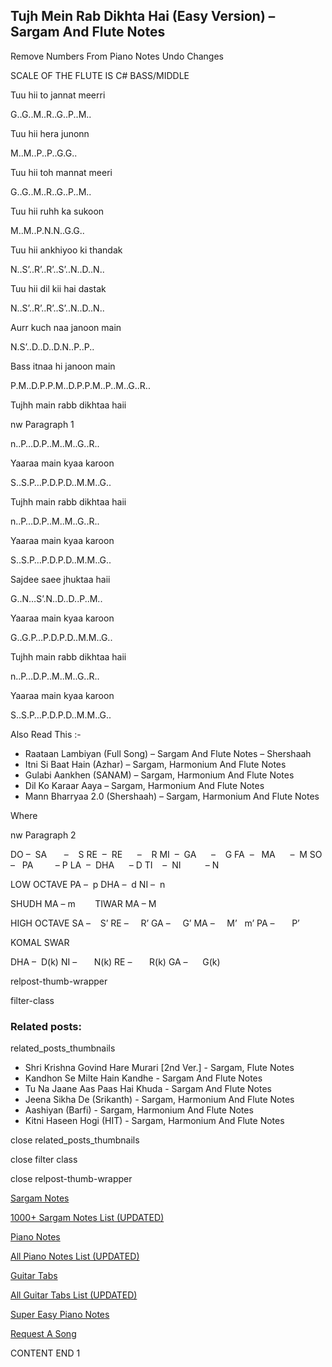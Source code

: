 
## Tujh Mein Rab Dikhta Hai (Easy Version) – Sargam And Flute Notes

Remove Numbers From Piano Notes
Undo Changes

SCALE OF THE FLUTE IS C# BASS/MIDDLE

Tuu hii to jannat meerri

G..G..M..R..G..P..M..

Tuu hii hera junonn

M..M..P..P..G.G..

Tuu hii toh mannat meeri

G..G..M..R..G..P..M..

Tuu hii ruhh ka sukoon

M..M..P.N.N..G.G..

Tuu hii ankhiyoo ki thandak

N..S’..R’..R’..S’..N..D..N..

Tuu hii dil kii hai dastak

N..S’..R’..R’..S’..N..D..N..

Aurr kuch naa janoon main

N.S’..D..D..D.N..P..P..

Bass itnaa hi janoon main

P.M..D.P.P.M..D.P.P.M..P..M..G..R..

Tujhh main rabb dikhtaa haii

nw Paragraph 1

n..P…D.P..M..M..G..R..

Yaaraa main kyaa karoon

S..S.P…P.D.P.D..M.M..G..

Tujhh main rabb dikhtaa haii

n..P…D.P..M..M..G..R..

Yaaraa main kyaa karoon

S..S.P…P.D.P.D..M.M..G..

Sajdee saee jhuktaa haii

G..N…S’.N..D..D..P..M..

Yaaraa main kyaa karoon

G..G.P…P.D.P.D..M.M..G..

Tujhh main rabb dikhtaa haii

n..P…D.P..M..M..G..R..

Yaaraa main kyaa karoon

S..S.P…P.D.P.D..M.M..G..

Also Read This :-

* Raataan Lambiyan (Full Song) – Sargam And Flute Notes – Shershaah
* Itni Si Baat Hain (Azhar) – Sargam, Harmonium And Flute Notes
* Gulabi Aankhen (SANAM) – Sargam, Harmonium And Flute Notes
* Dil Ko Karaar Aaya – Sargam, Harmonium And Flute Notes
* Mann Bharryaa 2.0 (Shershaah) – Sargam, Harmonium And Flute Notes

Where

nw Paragraph 2

DO –  SA       –    S
RE  –  RE      –    R
MI  –  GA      –    G
FA  –   MA      –  M
SO  –   PA         – P
LA  –  DHA      – D
TI    –  NI          – N

LOW OCTAVE
PA –  p
DHA –  d
NI –  n

SHUDH MA – m        TIWAR MA – M

HIGH OCTAVE
SA –    S’
RE –     R’
GA –     G’
MA –     M’   m’
PA –       P’

KOMAL SWAR

DHA –  D(k)
NI –       N(k)
RE –       R(k)
GA –      G(k)

relpost-thumb-wrapper

filter-class

### Related posts:

related_posts_thumbnails

* Shri Krishna Govind Hare Murari [2nd Ver.] - Sargam, Flute Notes
* Kandhon Se Milte Hain Kandhe - Sargam And Flute Notes
* Tu Na Jaane Aas Paas Hai Khuda - Sargam And Flute Notes
* Jeena Sikha De (Srikanth) - Sargam, Harmonium And Flute Notes
* Aashiyan (Barfi) - Sargam, Harmonium And Flute Notes
* Kitni Haseen Hogi (HIT) - Sargam, Harmonium And Flute Notes

close related_posts_thumbnails

close filter class

close relpost-thumb-wrapper

[Sargam Notes](https://www.notationsworld.com/sargam-notes.html)

[1000+ Sargam Notes List (UPDATED)](https://www.notationsworld.com/all-songs-list-sargam-notes.html)

[Piano Notes](https://www.notationsworld.com/piano-notes.html)

[All Piano Notes List (UPDATED)](https://www.notationsworld.com/all-songs-list-piano-notes.html)

[Guitar Tabs](https://www.notationsworld.com/guitar-tabs.html)

[All Guitar Tabs List (UPDATED)](https://www.notationsworld.com/all-songs-list-guitar-tabs.html)

[Super Easy Piano Notes](https://studywall.in/)

[Request A Song](https://www.notationsworld.com/request-a-song.html)

CONTENT END 1

